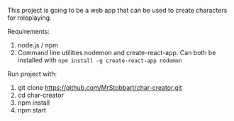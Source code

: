 This project is going to be a web app that can be used to create characters for roleplaying.

Requirements:
1. node.js / npm
2. Command line utilities nodemon and create-react-app. Can both be installed with `npm install -g create-react-app nodemon`

Run project with:
1. git clone https://github.com/MrStobbart/char-creator.git
2. cd char-creator
5. npm install
6. npm start



